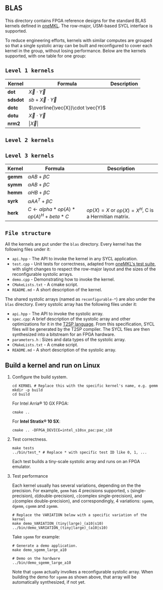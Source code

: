 # `BLAS`

This directory contains FPGA reference designs for the standard BLAS kernels defined in [oneMKL](https://oneapi-src.github.io/oneMKL/domains/blas/blas.html). The row-major, USM-based SYCL interface is supported.

To reduce engineering efforts, kernels with similar computes are grouped so that a single systolic array can be built and reconfigured to cover each kernel in the group, without losing performance. Below are the kernels supported, with one table for one group:

## `Level 1 kernels`


| Kernel            | Formula                           | Description                          |
| ----------------- | --------------------------------- | ------------------------------------ |
| $\mathbf{dot}$    | $\vec{X}\cdot \vec{Y}$            |           |
| $\mathbf{sdsdot}$ | $sb+\vec{X}\cdot \vec{Y}$         |  |
| $\mathbf{dotc}$   | $\overline{\vec{X}}\cdot \vec{Y}$ |        |
| $\mathbf{dotu}$   | $\vec{X}\cdot \vec{Y}$            |         |
| $\mathbf{nrm2}$   | $\|\vec{X}\|$                     |           |




## `Level 2 kernels`


## `Level 3 kernels`

 Kernel          | Formula             | Description       |
| --------------- | ------------------- | ----------------- |
| $\mathbf{gemm}$ | $\alpha AB+\beta C$ |            |
| $\mathbf{symm}$ | $\alpha AB+\beta C$ |  |
| $\mathbf{hemm}$ | $\alpha HB+\beta C$ |  |
| $\mathbf{syrk}$ | $\alpha AA^T+\beta C$ |    |
| $\mathbf{herk}$ | $C \leftarrow alpha*op(A)*op(A)^H + beta*C$ |$op(X)=X$ or $op(X) = X^H$, C is a Hermitian matrix. |
 

## `File structure`

All the kernels are put under the `blas` directory. Every kernel has the following files under it:

* `api.hpp` - The API to invoke the kernel in any SYCL application.
* `test.cpp` - Unit tests for correctness, adapted from [oneMKL's test suite](https://github.com/oneapi-src/oneMKL/blob/develop/tests/unit_tests/blas/), with slight changes to respect the row-major layout and the sizes of the reconfigurable systolic arrays.
* `demo.cpp` - Demonstrating how to invoke the kernel.
* `CMakeLists.txt` - A cmake script.
* `README.md` - A short description of the kernel.

The shared systolic arrays (named as `reconfigurable-*`) are also under the `blas` directory. Every systolic array has the following files under it:
* `api.hpp` - The API to invoke the systolic array.
* `spec.cpp`: A brief description of the systolic array and other optimizations for it in the [T2SP language](https://github.com/IntelLabs/t2sp). From this specification, SYCL files will be generated by the T2SP compiler. The SYCL files are then synthesized into a bitstream for an FPGA hardware.
* `parameters.h` : Sizes and data types of the systolic array.
* `CMakeLists.txt` - A cmake script.
* `README.md` - A short description of the systolic array.

## Build a kernel and run on Linux

1. Configure the build system.

    ```shell
    cd KERNEL # Replace this with the specific kernel's name, e.g. gemm
    mkdir -p build
    cd build
    ```
   
    For Intel Arria® 10 GX FPGA:
    ```shell  
    cmake ..
    ```

    For **Intel Stratix® 10 SX**:
    ```shell
    cmake .. -DFPGA_DEVICE=intel_s10sx_pac:pac_s10
    ```

2. Test correctness.

   ```shell
   make tests
   ../bin/test_* # Replace * with specific test ID like 0, 1, ...
   ```

    Each test builds a tiny-scale systolic array and runs on an FPGA emulator.

3. Test performance

    Each kernel usually has several variations, depending on the the precision. For example, `gemm` has 4 precisions supported,  `s` (single-precision), `d`(double-precision), `c`(complex single-precision), and `z`(complex double-precision), and correspondingly, 4 variations: `sgemm`, `dgemm`, `cgemm` and `zgemm`.

    ```shell
    # Replace the VARIATION below with a specific variation of the kernel
    make demo_VARIATION_(tiny|large)_(a10|s10)
    ../bin/demo_VARIATION_(tiny|large)_(a10|s10)
    ```

    Take `sgemm` for example:
    ```shell
    # Generate a demo application.
    make demo_sgemm_large_a10

    # Demo on the hardware
    ../bin/demo_sgemm_large_a10
    ``` 
    Note that `sgemm` actually involkes a reconfigurable systolic array. When building the demo for `sgemm` as shown above, that array will be automatically synthesized, if not yet.
